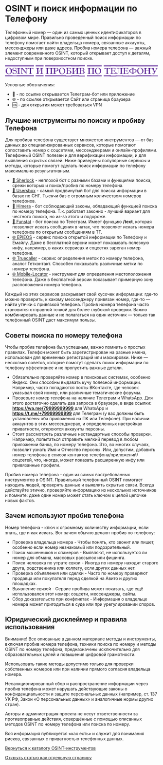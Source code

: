 # OSINT и поиск информации по Телефону
Телефонный номер — один из самых ценных идентификаторов в цифровом мире. Правильно проведённый поиск информации по телефону помогает найти владельца номера, связанные аккаунты, мессенджеры или даже адреса. Пробив номера телефона — важный элемент современного OSINT, который открывает доступ к деталям, недоступным при поверхностном поиске.

![OSINT и пробив по Телефону](OSINT%20и%20пробив%20по%20Телефону.jpg)

Условные обозначения:
* 📲 - по ссылке открывается Телеграм-бот или приложение
* 🌐 - по ссылке открывается Сайт или страница браузера
* 🆘 - для открытия может требоваться VPN

## Лучшие инструменты по поиску и пробиву Телефона
Для пробива телефона существует множество инструментов — от баз данных до специализированных сервисов, которые помогают сопоставить номер с соцсетями, мессенджерами и онлайн-профилями. Телефонный OSINT полезен и для верификации информации, и для выявления скрытых связей. Ниже приведены популярные сервисы и методы, которые помогут сделать поиск информации по телефону максимально результативным.

* [📲 Sherlock](https://t.me/Sherlock_ru_bot?start=_ref_9pyalm_JJwlz5) - неплохой бот с разными базами и функциями поиска, срежи которых и поиск/пробив по номеру телефона.
* [📲 Usersbox](https://t.me/leak_checker01_bot?start=NDA2ODQwMTU5) - самый продвинутый бот для поиска информации в базах по СНГ. Тысячи баз с огромным количеством номеров телефонов.
* [📲 Himera](https://t.me/khimera1_bot?start=406840159) - бот соблюдающий законы, обладающий функцией поиска по номеру телефона. Т.к. работает законно - лучший вариант для честного поиска, но из-за этого и подороже.
* [📲 Funstat](https://t.me/djdhrjdj_bot?start=01015FE33F1800000000) - бот поиска по Телеграм. Имеет функцию **/text**, которая позволяет искать сообщения в чатах, что позволяет искать номера телефонов по открытым сообщениям в ТГ.
* [🌐 EPIEOS](https://epieos.com/) - сервис поиска открытой информации по Телефону и Емайлу. Даже в бесплатной версии может показывать полезную инфу, например, в каких сервисах и соцсетях зареган номер телефона.
* [🌐 Truecaller](https://www.truecaller.com/) - сервис определения меток по номеру телефона, аналог Гетконтакт. Способен показывать различные метки по номеру телефона.
* [🌐 Mobile-Locator](https://mobile-location.com/) - инструмент для определения местоположения телефона. Даже в бесплатной версии показывает примерную зону расположения номера телефона.

Каждый из этих сервисов раскрывает свой кусочек информации: где-то можно проверить, к какому мессенджеру привязан номер, где-то — найти утечки с привязкой телефона. Пробив номера телефона часто становится отправной точкой для более глубокой проверки. Важно комбинировать данные и не полагаться на один источник — только так телефонный OSINT даст максимум пользы.

## Советы поиска по номеру телефона
Чтобы пробив телефона был успешным, важно помнить о простых правилах. Телефон может быть зарегистрирован на разные имена, использован для временных регистраций или маскировки. Ниже — несколько советов, которые помогут сделать поиск информации по телефону эффективнее и не пропустить важные детали.

* Обязательно проверяйте номер в поисковых системах, особенно Яндекс. Они способны выдавать кучу полезной информации. Например, часто попадаются посты ВКонтакте, где человек указывал свой номер, или различные тематические форумы.
* Проверьте номер телефона на наличие Телеграм и WhatsApp. Для этого достаточно сделать два запроса в браузере, в виде ссылки: **https://wa.me/79999999999** для WhatsApp и **https://t.me/+79999999999** для Телеграм (у вас должны быть установлены оба приложения на ПК или Телефоне). При наличии аккаунтов в этих мессенджерах, и определенных настройках приватности, откроются аккаунты персоны.
* Стоит рассмотреть различные нестандартные способы проверки. Например, попытаться отправить мелкий перевод в любом приложении банка, по номеру телефона. Это, во многих случаях, позволит узнать Имя и Отчество персоны. Или, допустим, добавить номер телефона в список контактов телефона/приложений/соцсетей, что, иногда, может показать расширенную инфу или привязанные профили.

Пробив номера телефона - один из самых востребованных инструментов в OSINT. Правильный телефонный OSINT помогает находить людей, проверять данные и выявлять скрытые связи. Всегда действуйте этично, проверяйте информацию из нескольких источников и помните: даже один номер может стать ключом к целой цепочке новых фактов.

## Зачем используют пробив телефона
Номер телефона - ключ к огромному количеству информации, если знать, где и как искать. Вот зачем обычно делают пробив по телефону:
* Проверка владельца номера - Чтобы понять, кто звонит или пишет, особенно если номер незнакомый или подозрительный.
* Поиск мошенников и спамеров - Выявляют, не используется ли номер для обмана, массовых рассылок или фишинга.
* Поиск человека по утрате связи - Иногда по номеру находят старого друга, родственника или коллегу, если других данных нет.
* Проверка объявления или сделки - Часто по номеру проверяют продавца или покупателя перед сделкой на Авито и других площадках.
* Выявление связей - Сервис пробива может показать, где ещё использовался этот номер: соцсети, мессенджеры, сайты.
* Сбор доказательств при конфликтах - Информация о владельце номера может пригодиться в суде или при урегулировании споров.

## Юридический дисклеймер и правила использования
Внимание! Все описанные в данном материале методы и инструменты, включая пробив номера телефона, техники поиска по номеру и методы OSINT по номеру телефона, предназначены исключительно для образовательных целей и повышения цифровой грамотности.

Использовать такие методы допустимо только для проверки собственных номеров или при наличии прямого согласия владельца номера.

Несанкционированный сбор и распространение информации через пробив телефона может нарушать действующие законы о конфиденциальности и защите персональных данных (например, ст. 137 УК РФ, Закон «О персональных данных» и аналогичные нормы других стран).

Авторы и администрация проекта не несут ответственности за противоправные действия, совершённые с помощью описанных методов OSINT по номеру телефона или поиска по номеру.

Вся информация публикуется «как есть» и служит для понимания рисков, связанных с приватностью телефонных данных.

[Вернуться к каталогу OSINT-инструментов](https://github.com/OSINT-searcher/probiv_i_OSINT_instrumenti)

[Открыть статью как отдельную страницу](https://osint-searcher.github.io/OSINT_i_probiv_po_telefonu/)
